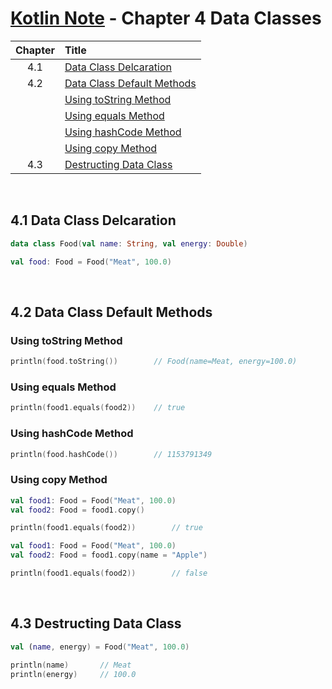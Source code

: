 # [Kotlin Note](../../README.md) - Chapter 4 Data Classes
| Chapter | Title |
| :-: | :- |
| 4.1 | [Data Class Delcaration](#41-data-class-delcaration) |
| 4.2 | [Data Class Default Methods](#42-data-class-default-methods) |
|  | [Using toString Method](#using-tostring-method) |
|  | [Using equals Method](#using-equals-method) |
|  | [Using hashCode Method](#using-hashcode-method) |
|  | [Using copy Method](#using-copy-method) |
| 4.3 | [Destructing Data Class](#43-destructing-data-class) |

<br />

## 4.1 Data Class Delcaration
```kotlin
data class Food(val name: String, val energy: Double)
```
```kotlin
val food: Food = Food("Meat", 100.0)
```

<br />

## 4.2 Data Class Default Methods
### Using toString Method
```kotlin
println(food.toString())        // Food(name=Meat, energy=100.0)
```

### Using equals Method
```kotlin
println(food1.equals(food2))    // true
```

### Using hashCode Method
```kotlin
println(food.hashCode())        // 1153791349
```

### Using copy Method
```kotlin
val food1: Food = Food("Meat", 100.0)
val food2: Food = food1.copy()

println(food1.equals(food2))        // true
```
```kotlin
val food1: Food = Food("Meat", 100.0)
val food2: Food = food1.copy(name = "Apple")

println(food1.equals(food2))        // false
```

<br />

## 4.3 Destructing Data Class
```kotlin
val (name, energy) = Food("Meat", 100.0)

println(name)       // Meat
println(energy)     // 100.0
```

<br />
